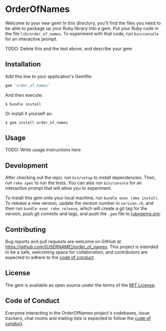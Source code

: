 # OrderOfNames

Welcome to your new gem! In this directory, you'll find the files you need to be able to package up your Ruby library into a gem. Put your Ruby code in the file `lib/order_of_names`. To experiment with that code, run `bin/console` for an interactive prompt.

TODO: Delete this and the text above, and describe your gem

## Installation

Add this line to your application's Gemfile:

```ruby
gem 'order_of_names'
```

And then execute:

    $ bundle install

Or install it yourself as:

    $ gem install order_of_names

## Usage

TODO: Write usage instructions here

## Development

After checking out the repo, run `bin/setup` to install dependencies. Then, run `rake spec` to run the tests. You can also run `bin/console` for an interactive prompt that will allow you to experiment.

To install this gem onto your local machine, run `bundle exec rake install`. To release a new version, update the version number in `version.rb`, and then run `bundle exec rake release`, which will create a git tag for the version, push git commits and tags, and push the `.gem` file to [rubygems.org](https://rubygems.org).

## Contributing

Bug reports and pull requests are welcome on GitHub at https://github.com/[USERNAME]/order_of_names. This project is intended to be a safe, welcoming space for collaboration, and contributors are expected to adhere to the [code of conduct](https://github.com/[USERNAME]/order_of_names/blob/master/CODE_OF_CONDUCT.md).


## License

The gem is available as open source under the terms of the [MIT License](https://opensource.org/licenses/MIT).

## Code of Conduct

Everyone interacting in the OrderOfNames project's codebases, issue trackers, chat rooms and mailing lists is expected to follow the [code of conduct](https://github.com/[USERNAME]/order_of_names/blob/master/CODE_OF_CONDUCT.md).
